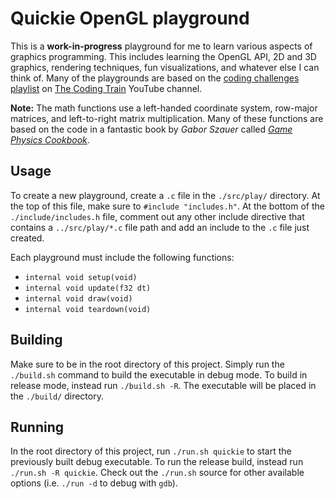 # Quickie OpenGL playground

This is a **work-in-progress** playground for me to learn various aspects of graphics programming.  This
includes learning the OpenGL API, 2D and 3D graphics, rendering techniques, fun visualizations, and
whatever else I can think of.  Many of the playgrounds are based on the
[coding challenges playlist](https://www.youtube.com/playlist?list=PLRqwX-V7Uu6ZiZxtDDRCi6uhfTH4FilpH)
on [The Coding Train](https://www.youtube.com/user/shiffman) YouTube channel.

**Note:** The math functions use a left-handed coordinate system, row-major matrices, and
left-to-right matrix multiplication.  Many of these functions are based on the code in a fantastic
book by _Gabor Szauer_ called [_Game Physics Cookbook_](https://gamephysicscookbook.com).

## Usage

To create a new playground, create a `.c` file in the `./src/play/` directory.  At the top of this
file, make sure to `#include "includes.h"`.  At the bottom of the `./include/includes.h` file,
comment out any other include directive that contains a `../src/play/*.c` file path and add an include
to the `.c` file just created.

Each playground must include the following functions:

- `internal void setup(void)`
- `internal void update(f32 dt)`
- `internal void draw(void)`
- `internal void teardown(void)`

## Building

Make sure to be in the root directory of this project.  Simply run the `./build.sh` command to build
the executable in debug mode.  To build in release mode, instead run `./build.sh -R`.  The executable
will be placed in the `./build/` directory.

## Running

In the root directory of this project, run `./run.sh quickie` to start the previously built debug
executable.  To run the release build, instead run `./run.sh -R quickie`.  Check out the `./run.sh`
source for other available options (i.e. `./run -d` to debug with `gdb`).
